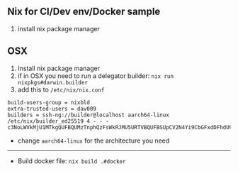## Nix for CI/Dev env/Docker sample

1. install nix package manager

## OSX

1. Install nix package manager
2. if in OSX you need to run a delegator builder: `nix run nixpkgs#darwin.builder`
3. add this to `/etc/nix/nix.conf`

```
build-users-group = nixbld
extra-trusted-users = dav009
builders = ssh-ng://builder@localhost aarch64-linux /etc/nix/builder_ed25519 4 - - - c3NoLWVkMjU1MTkgQUFBQUMzTnphQzFsWkRJMU5URTVBQUFBSUpCV2N4Yi9CbGFxdDFhdU90RStGOFFVV3JVb3RpQzVxQkorVXVFV2RWQ2Igcm9vdEBuaXhvcwo=
```

- change `aarch64-linux` for the architecture you need

----

- Build docker file: `nix build .#docker`
